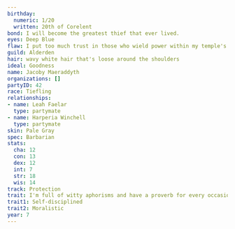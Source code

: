 ```yaml
---
birthday:
  numeric: 1/20
  written: 20th of Corelent
bond: I will become the greatest thief that ever lived.
eyes: Deep Blue
flaw: I put too much trust in those who wield power within my temple's hierarchy.
guild: Alderden
hair: wavy white hair that's loose around the shoulders
ideal: Goodness
name: Jacoby Maeraddyth
organizations: []
partyID: 42
race: Tiefling
relationships:
- name: Leah Faelar
  type: partymate
- name: Harperia Winchell
  type: partymate
skin: Pale Gray
spec: Barbarian
stats:
  cha: 12
  con: 13
  dex: 12
  int: 7
  str: 18
  wis: 14
track: Protection
trait: I'm full of witty aphorisms and have a proverb for every occasion.
trait1: Self-disciplined
trait2: Moralistic
year: 7
---
```

